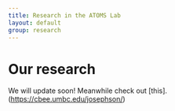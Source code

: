 ```yaml
---
title: Research in the ATOMS Lab
layout: default
group: research
---
```


<div class="row">

# Our research <br>
  
  
  We will update soon! Meanwhile check out [this]. (https://cbee.umbc.edu/josephson/)
